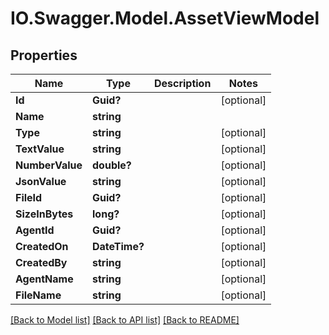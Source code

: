 # IO.Swagger.Model.AssetViewModel
## Properties

Name | Type | Description | Notes
------------ | ------------- | ------------- | -------------
**Id** | **Guid?** |  | [optional] 
**Name** | **string** |  | 
**Type** | **string** |  | [optional] 
**TextValue** | **string** |  | [optional] 
**NumberValue** | **double?** |  | [optional] 
**JsonValue** | **string** |  | [optional] 
**FileId** | **Guid?** |  | [optional] 
**SizeInBytes** | **long?** |  | [optional] 
**AgentId** | **Guid?** |  | [optional] 
**CreatedOn** | **DateTime?** |  | [optional] 
**CreatedBy** | **string** |  | [optional] 
**AgentName** | **string** |  | [optional] 
**FileName** | **string** |  | [optional] 

[[Back to Model list]](../README.md#documentation-for-models) [[Back to API list]](../README.md#documentation-for-api-endpoints) [[Back to README]](../README.md)

